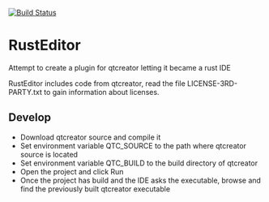 [![Build Status](https://travis-ci.org/dghilardi/RustEditor.svg?branch=master)](https://travis-ci.org/dghilardi/RustEditor)

RustEditor
==========

Attempt to create a plugin for qtcreator letting it became a rust IDE

RustEditor includes code from qtcreator, read the file LICENSE-3RD-PARTY.txt to gain information about licenses.

## Develop

 * Download qtcreator source and compile it
 * Set environment variable QTC_SOURCE to the path where qtcreator source is located
 * Set environment variable QTC_BUILD to the build directory of qtcreator
 * Open the project and click Run
 * Once the project has build and the IDE asks the executable, browse and find the previously built qtcreator executable
